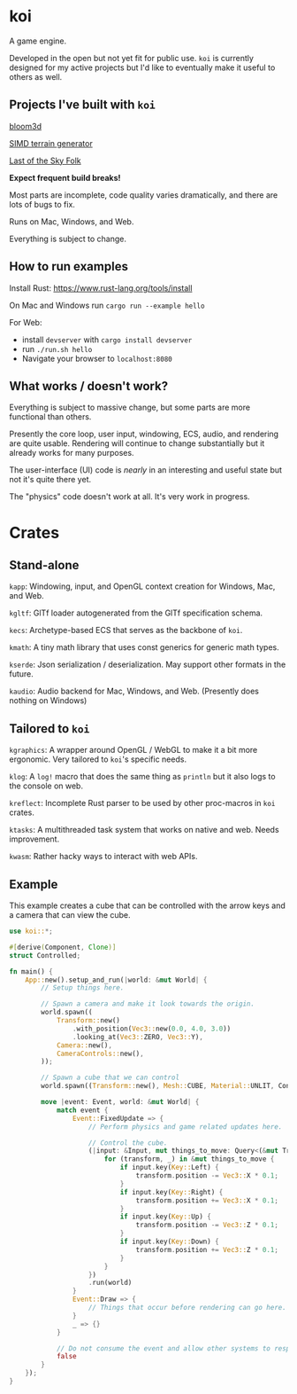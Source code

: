 # koi

A game engine.

Developed in the open but not yet fit for public use. `koi` is currently designed for my active projects but I'd like to eventually make it useful to others as well.

## Projects I've built with `koi`

[bloom3d](https://bloom3d.com)

[SIMD terrain generator](https://ianjk.com/terrain_generator/)

[Last of the Sky Folk](https://ianjk.com/ld50/)

**Expect frequent build breaks!**

Most parts are incomplete, code quality varies dramatically, and there are lots of bugs to fix.

Runs on Mac, Windows, and Web.

Everything is subject to change.

## How to run examples

Install Rust: <https://www.rust-lang.org/tools/install>

On Mac and Windows run `cargo run --example hello`

For Web:

* install `devserver` with `cargo install devserver`
* run `./run.sh hello`
* Navigate your browser to `localhost:8080`

## What works / doesn't work?

Everything is subject to massive change, but some parts are more functional than others.

Presently the core loop, user input, windowing, ECS, audio, and rendering are quite usable. Rendering will continue to change substantially but it already works for many purposes.

The user-interface (UI) code is *nearly* in an interesting and useful state but not it's quite there yet.

The "physics" code doesn't work at all. It's very work in progress.

# Crates

## Stand-alone

`kapp`: Windowing, input, and OpenGL context creation for Windows, Mac, and Web.

`kgltf`: GlTf loader autogenerated from the GlTf specification schema.

`kecs`: Archetype-based ECS that serves as the backbone of `koi`.

`kmath`: A tiny math library that uses const generics for generic math types.

`kserde`: Json serialization / deserialization. May support other formats in the future.

`kaudio`: Audio backend for Mac, Windows, and Web. (Presently does nothing on Windows)

## Tailored to `koi`

`kgraphics`: A wrapper around OpenGL / WebGL to make it a bit more ergonomic. Very tailored to `koi`'s specific needs.

`klog`: A `log!` macro that does the same thing as `println` but it also logs to the console on web.

`kreflect`: Incomplete Rust parser to be used by other proc-macros in `koi` crates.

`ktasks`: A multithreaded task system that works on native and web. Needs improvement.

`kwasm`: Rather hacky ways to interact with web APIs.

## Example

This example creates a cube that can be controlled with the arrow keys and a camera that can view the cube.

```rust
use koi::*;

#[derive(Component, Clone)]
struct Controlled;

fn main() {
    App::new().setup_and_run(|world: &mut World| {
        // Setup things here.

        // Spawn a camera and make it look towards the origin.
        world.spawn((
            Transform::new()
                .with_position(Vec3::new(0.0, 4.0, 3.0))
                .looking_at(Vec3::ZERO, Vec3::Y),
            Camera::new(),
            CameraControls::new(),
        ));

        // Spawn a cube that we can control
        world.spawn((Transform::new(), Mesh::CUBE, Material::UNLIT, Controlled));

        move |event: Event, world: &mut World| {
            match event {
                Event::FixedUpdate => {
                    // Perform physics and game related updates here.

                    // Control the cube.
                    (|input: &Input, mut things_to_move: Query<(&mut Transform, &Controlled)>| {
                        for (transform, _) in &mut things_to_move {
                            if input.key(Key::Left) {
                                transform.position -= Vec3::X * 0.1;
                            }
                            if input.key(Key::Right) {
                                transform.position += Vec3::X * 0.1;
                            }
                            if input.key(Key::Up) {
                                transform.position -= Vec3::Z * 0.1;
                            }
                            if input.key(Key::Down) {
                                transform.position += Vec3::Z * 0.1;
                            }
                        }
                    })
                    .run(world)
                }
                Event::Draw => {
                    // Things that occur before rendering can go here.
                }
                _ => {}
            }

            // Do not consume the event and allow other systems to respond to it.
            false
        }
    });
}

```
